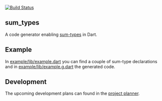 [![Build Status](https://travis-ci.org/werediver/sum_types.dart.svg?branch=master)](https://travis-ci.org/werediver/sum_types.dart)

## sum_types

A code generator enabling [sum-types](https://en.wikipedia.org/wiki/Sum_type) in Dart.

## Example

In [example/lib/example.dart](example/lib/example.dart) you can find a couple of sum-type declarations and in [example/lib/example.g.dart](example/lib/example.g.dart) the generated code.

## Development

The upcoming development plans can found in the [project planner](https://github.com/werediver/sum_types.dart/projects/1).